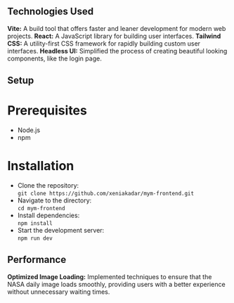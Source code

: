 ## Technologies Used

**Vite:** A build tool that offers faster and leaner development for modern web projects.
**React:** A JavaScript library for building user interfaces.
**Tailwind CSS:** A utility-first CSS framework for rapidly building custom user interfaces.
**Headless UI:** Simplified the process of creating beautiful looking components, like the login page.

## Setup

# Prerequisites

- Node.js
- npm

# Installation

- Clone the repository: \
  `git clone https://github.com/xeniakadar/mym-frontend.git`
- Navigate to the directory: \
  `cd mym-frontend`
- Install dependencies: \
  `npm install`
- Start the development server: \
  `npm run dev`

## Performance

**Optimized Image Loading:** Implemented techniques to ensure that the NASA daily image loads smoothly, providing users with a better experience without unnecessary waiting times.
